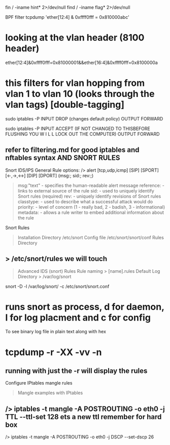 fin / -iname hint* 2>/dev/null
find / -iname flag* 2>/dev/null

BPF filter
  tcpdump 'ether[12:4] & 0xffff0fff = 0x810000abc'
  # looking at the vlan header (8100 header)
  ether[12:4]&0xffff0fff=0x81000001&&ether[16:4]&0xffff0fff=0x8100000a
  # this filters for vlan hopping from vlan 1 to vlan 10 (looks through the vlan tags) [double-tagging]

sudo iptables -P INPUT DROP (changes default policy)
                 OUTPUT
                 FORWARD

sudo iptables -P INPUT ACCEPT (IF NOT CHANGED TO THISBEFORE FLUSHING YOU W I L L LOCK OUT THE COMPUTER)
                  OUTPUT
                  FORWARD
## refer to filtering.md for good iptables and nftables syntax AND SNORT RULES 

Snort IDS/IPS General Rule options:
/> alert [tcp,udp,icmp] [SIP] [SPORT] [<-,->,<->] [DIP] [DPORT] (msg:<message>; sid:<ID>; rev:<rev number>;)
> msg:"text" - specifies the human-readable alert message
> reference: - links to external source of the rule
> sid: - used to uniquely identify Snort rules (required)
> rev: - uniquely identify revisions of Snort rules
> classtype: - used to describe what a successful attack would do
> priority: - level of concern (1 - really bad, 2 - badish, 3 - informational)
> metadata: - allows a rule writer to embed additional information about the rule

Snort Rules
> Installation Directory
  > /etc/snort
> Config file
  > /etc/snort/snort/conf
> Rules Directory
##  > /etc/snort/rules we will touch 
> Advanced IDS (snort) Rules
  > Rule naming
    > [name].rules
  > Default Log Directory
    > /var/log/snort

snort -D -l /var/log/snort/ -c /etc/snort/snort.conf 
#  runs snort as process, d for daemon, l for log placment and c for config 
To see binary log file in plain text along with hex
#  tcpdump -r <log file> -XX -vv -n
## running with just the -r will display the rules 

 Configure IPtables mangle rules
> Mangle examples with IPtables
 ##  /> iptables -t mangle -A POSTROUTING -o eth0 -j TTL --ttl-set 128      ets a new ttl remember for hard box
  /> iptables -t mangle -A POSTROUTING -o eth0 -j DSCP --set-dscp 26
































  
